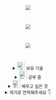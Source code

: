 <div align="center" dir="auto">
	<img style="max-width: 100%;" src="https://capsule-render.vercel.app/api?type=Soft&color=gradient&height=135&section=header&text=Welcome%20to%20my%20GitHub%20!&fontSize=50" />
</div>

&nbsp;
&nbsp;

<div align="center" dir="auto">
	<img style="max-width: 100%;" src="https://github-readme-stats.vercel.app/api?username=dozagirugi&show_icons=true&theme=default&show_icon=true&rank_icon=github" />
</div>

&nbsp;
&nbsp;

<div align="center" dir="auto">
	<img style="max-width: 100%;" src="https://github-readme-stats.vercel.app/api/top-langs/?username=dozagirugi&langs_count=8&layout=compact&theme=defalut" />
</div>

&nbsp;
&nbsp;

<div align="center" dir="auto">
<details>
	<summary>
		<img src="https://raw.githubusercontent.com/Tarikul-Islam-Anik/Animated-Fluent-Emojis/master/Emojis/Smilies/Smiling Face with Hearts.png"
			alt="Smiling Face with Hearts"
			width="25"
			height="25" /> 보유 기술
	</summary>
	
<br>

***
**Back-End 🤘**
***
 
<br>
<br>
 

<div style="display: flex; align-items: flex-start;">
	
<!-- Java -->
<img src="https://techstack-generator.vercel.app/java-icon.svg" alt="icon" width="65" height="65" />

<!-- Python -->
<img src="https://techstack-generator.vercel.app/python-icon.svg" alt="icon" width="65" height="65" />	
</div>

<br>
<br>

***
**Front-End ✌**
***

<br>
<br>


<div style="display: flex; align-items: flex-start;">

<!-- React -->
<img src="https://techstack-generator.vercel.app/react-icon.svg" alt="icon" width="65" height="65" />

<br>
<br>

***
**Data Base 🤙**
***

<br>
<br>

<div style="display: flex; align-items: flex-start;">

<!-- MySQL -->
<img src="https://techstack-generator.vercel.app/mysql-icon.svg" alt="icon" width="65" height="65" />

</div>

<br>
<br>


***
**Etc. 🤙**
***

<br>
<br>

<div style="display: flex; align-items: flex-start;">

<!-- Github -->
<img src="https://techstack-generator.vercel.app/github-icon.svg" alt="icon" width="65" height="65" />

</div>

</details>

<details>
	<summary>
		<img src="https://raw.githubusercontent.com/Tarikul-Islam-Anik/Animated-Fluent-Emojis/master/Emojis/Smilies/Nerd%20Face.png"
			alt="Nerd Face"
			width="25"
			height="25" /> 공부 중
	</summary>
	
<br>

<!-- REST API -->
<img src="https://techstack-generator.vercel.app/restapi-icon.svg" alt="icon" width="65" height="65" />

 <br>
  
</details>

<details>
	<summary>
		<img src="https://raw.githubusercontent.com/Tarikul-Islam-Anik/Animated-Fluent-Emojis/master/Emojis/Smilies/Face%20with%20Monocle.png"
			alt="Face with Monocle"
			width="25"
			height="25" /> 배우고 싶은 것
	</summary>
<br>
</details>

<details>
	<summary>
		여기로 연락해주세요 👇
	</summary>
	
<br>

**dozagirugi@gmail.com**

</details>
</div>
